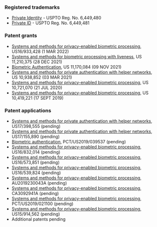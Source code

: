 ### Registered trademarks
* [Private Identity](https://tsdr.uspto.gov/documentviewer?caseId=sn88639250&docId=ORC20210725084437#docIndex=0&page=1) - USPTO Reg. No. 6,449,480
* [Private ID](https://tsdr.uspto.gov/documentviewer?caseId=sn88639499&docId=ORC20210725084438#docIndex=0&page=1) - USPTO Reg. No. 6,449,481

### Patent grants
* [Systems and methods for privacy-enabled biometric processing](https://patents.google.com/patent/US20200351097A1/), US16/933,428 (1 MAR 2022) 
* [Systems and methods for biometric processing with liveness](https://patents.google.com/patent/US20190278895A1/), US 11,210,375 (28 DEC 2021)
* [Biometric Authentication](https://patents.google.com/patent/US11170084B2/en), US 11,170,084 (09 NOV 2021)
* [Systems and methods for private authentication with helper networks](https://patents.google.com/patent/US10938852B1/), US 10,938,852 (03 MAR 2021)
* [Systems and methods for privacy-enabled biometric processing](https://patents.google.com/patent/US10721070B2/), US 10,721,070 (21 JUL 2020) 
* [Systems and methods for privacy-enabled biometric processing](https://patents.google.com/patent/US10419221B1/), US 10,419,221 (17 SEPT 2019) 
 
### Patent applications 
* [Systems and methods for private authentication with helper networks](https://patents.google.com/patent/US20210377298A1/), US17/398,555 (pending)
* [Systems and methods for private authentication with helper networks](https://patents.google.com/patent/US20210141896A1/), US17/155,890 (pending)
* [Biometric authentication](https://patents.google.com/patent/WO2020006252A1/), PCT/US2019/039537 (pending)
* [Systems and methods for privacy-enabled biometric processing](https://patents.google.com/patent/US20200228336A1/), US16/832,014 (pending)
* [Systems and methods for privacy-enabled biometric processing](https://patents.google.com/patent/US20200014541A1/), US16/573,851 (pending)
* [Systems and methods for privacy-enabled biometric processing](https://patents.google.com/patent/US20200044852A1/), US16/539,824 (pending)
* [Systems and methods for privacy-enabled biometric processing](https://patents.google.com/patent/AU2019230043A1/), AU2019230043A (pending)
* [Systems and methods for privacy-enabled biometric processing](https://patents.google.com/patent/CA3092941A1/), CA3092941A (pending)
* [Systems and methods for privacy-enabled biometric processing](https://patents.google.com/patent/WO2019173562A1/), PCT/US2019/021100 (pending)
* [Systems and methods for privacy-enabled biometric processing](https://patents.google.com/patent/US20190279047A1/), US15/914,562 (pending)
* Additional patents pending 